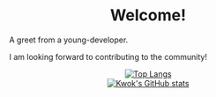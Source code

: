 <div align='center'><h1>Welcome!</h1></div>

A greet from a young-developer.

I am looking forward to contributing to the community!

<div align='center'>
<div align='center'>
<a href='https://github.com/anuraghazra/github-readme-stats'><img src='https://github-readme-stats.vercel.app/api/top-langs/?username=KwokZL' alt="Top Langs"/></a>
<br/>
<a href='https://github.com/anuraghazra/github-readme-stats'><img src='https://github-readme-stats.vercel.app/api?username=KwokZL&show_icons=true&theme=transparent' alt="Kwok's GitHub stats"/></a>
</div>
</div>

